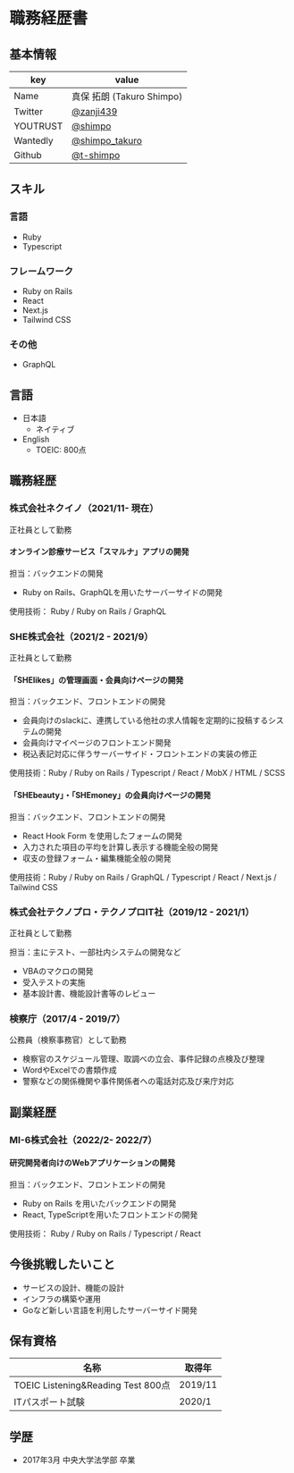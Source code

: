 # 職務経歴書
## 基本情報
|key|value|
|---|-----|
|Name|真保 拓朗 (Takuro Shimpo) |
|Twitter|[@zanji439](https://twitter.com/zanji439)|
|YOUTRUST|[@shimpo](https://youtrust.jp/users/shimpo)|
|Wantedly|[@shimpo_takuro](https://www.wantedly.com/id/shimpo_takuro)|
|Github|[@t-shimpo](https://github.com/t-shimpo)|

## スキル
### 言語
- Ruby
- Typescript

### フレームワーク
- Ruby on Rails
- React
- Next.js
- Tailwind CSS

### その他
- GraphQL

## 言語
- 日本語
  - ネイティブ
- English
  -   TOEIC: 800点

## 職務経歴
### 株式会社ネクイノ（2021/11- 現在）
正社員として勤務
#### オンライン診療サービス「スマルナ」アプリの開発
担当：バックエンドの開発

- Ruby on Rails、GraphQLを用いたサーバーサイドの開発

使用技術： Ruby / Ruby on Rails / GraphQL

### SHE株式会社（2021/2 - 2021/9）
正社員として勤務
#### 「SHElikes」の管理画面・会員向けページの開発
担当：バックエンド、フロントエンドの開発

- 会員向けのslackに、連携している他社の求人情報を定期的に投稿するシステムの開発
- 会員向けマイページのフロントエンド開発
- 税込表記対応に伴うサーバーサイド・フロントエンドの実装の修正

使用技術：Ruby / Ruby on Rails / Typescript / React / MobX  / HTML / SCSS

#### 「SHEbeauty」・「SHEmoney」の会員向けページの開発
担当：バックエンド、フロントエンドの開発

- React Hook Form を使用したフォームの開発
- 入力された項目の平均を計算し表示する機能全般の開発
- 収支の登録フォーム・編集機能全般の開発

使用技術：Ruby / Ruby on Rails / GraphQL / Typescript / React / Next.js / Tailwind CSS

### 株式会社テクノプロ・テクノプロIT社（2019/12 - 2021/1）
正社員として勤務

担当：主にテスト、一部社内システムの開発など

- VBAのマクロの開発
- 受入テストの実施
- 基本設計書、機能設計書等のレビュー

### 検察庁（2017/4 - 2019/7）
公務員（検察事務官）として勤務
- 検察官のスケジュール管理、取調べの立会、事件記録の点検及び整理
-  WordやExcelでの書類作成
-  警察などの関係機関や事件関係者への電話対応及び来庁対応

## 副業経歴
### MI-6株式会社（2022/2- 2022/7）
#### 研究開発者向けのWebアプリケーションの開発
担当：バックエンド、フロントエンドの開発

- Ruby on Rails を用いたバックエンドの開発
- React, TypeScriptを用いたフロントエンドの開発

使用技術： Ruby / Ruby on Rails / Typescript / React

##  今後挑戦したいこと
- サービスの設計、機能の設計
- インフラの構築や運用
- Goなど新しい言語を利用したサーバーサイド開発

##  保有資格
|名称|取得年|
|----|-----|
|TOEIC Listening&Reading Test 800点|2019/11|
|ITパスポート試験|2020/1|

##  学歴
-   2017年3月 中央大学法学部 卒業
